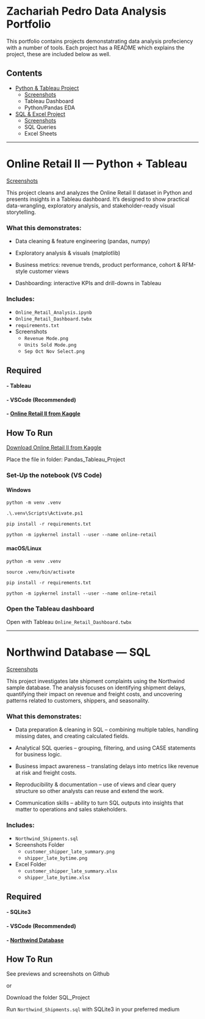 # Zachariah Pedro Data Analysis Portfolio
This portfolio contains projects demonstatrating data analysis profeciency with a number of tools. Each project has a README which explains the project, these are included below as well. 


## Contents
- [Python & Tableau Project](https://github.com/ZachariahPedro/Data-Portfolio/tree/main/Pandas_Tableau_Project)
  - [Screenshots](https://github.com/ZachariahPedro/Data-Portfolio/tree/main/Pandas_Tableau_Project/Dashboard%20Screenshots)
  - Tableau Dashboard
  - Python/Pandas EDA
- [SQL & Excel Project](https://github.com/ZachariahPedro/Data-Portfolio/tree/main/SQL_Project)
  - [Screenshots](https://github.com/ZachariahPedro/Data-Portfolio/tree/main/SQL_Project/Screenshots)
  - SQL Queries
  - Excel Sheets


	  
---
# Online Retail II — Python + Tableau
[Screenshots](https://github.com/ZachariahPedro/Data-Portfolio/tree/main/Pandas_Tableau_Project/Dashboard%20Screenshots)

This project cleans and analyzes the Online Retail II dataset in Python and presents insights in 
a Tableau dashboard. It’s designed to show practical data-wrangling, exploratory analysis, and 
stakeholder-ready visual storytelling.



### What this demonstrates:

- Data cleaning & feature engineering (pandas, numpy)

- Exploratory analysis & visuals (matplotlib)

- Business metrics: revenue trends, product performance, cohort & RFM-style customer views

- Dashboarding: interactive KPIs and drill-downs in Tableau



### Includes:
- `Online_Retail_Analysis.ipynb`
- `Online_Retail_Dashboard.twbx`
- `requirements.txt`
- Screenshots
	- `Revenue Mode.png`
	- `Units Sold Mode.png`
	- `Sep Oct Nov Select.png`

## Required 
#### - Tableau
#### - VSCode (Recommended)
#### - [Online Retail II from Kaggle](https://www.kaggle.com/datasets/lakshmi25npathi/online-retail-dataset)

## How To Run


  [Download Online Retail II from Kaggle](https://www.kaggle.com/datasets/lakshmi25npathi/online-retail-dataset)

  Place the file in folder: Pandas_Tableau_Project



### Set-Up the notebook (VS Code)


#### Windows

    python -m venv .venv

    .\.venv\Scripts\Activate.ps1

    pip install -r requirements.txt

    python -m ipykernel install --user --name online-retail

 

#### macOS/Linux

    python -m venv .venv

    source .venv/bin/activate

    pip install -r requirements.txt

    python -m ipykernel install --user --name online-retail



### Open the Tableau dashboard

   Open with Tableau `Online_Retail_Dashboard.twbx` 

---


# Northwind Database — SQL
[Screenshots](https://github.com/ZachariahPedro/Data-Portfolio/tree/main/SQL_Project/Screenshots)

This project investigates late shipment complaints using the Northwind sample database. The analysis focuses on identifying shipment delays, quantifying their impact on revenue and freight costs, and uncovering patterns related to customers, shippers, and seasonality.



### What this demonstrates:

- Data preparation & cleaning in SQL – combining multiple tables, handling missing dates, and creating calculated fields.

- Analytical SQL queries – grouping, filtering, and using CASE statements for business logic.

- Business impact awareness – translating delays into metrics like revenue at risk and freight costs.

- Reproducibility & documentation – use of views and clear query structure so other analysts can reuse and extend the work.

- Communication skills – ability to turn SQL outputs into insights that matter to operations and sales stakeholders.



### Includes:
- `Northwind_Shipments.sql`
- Screenshots Folder
	- `customer_shipper_late_summary.png`
	- `shipper_late_bytime.png`
- Excel Folder
	- `customer_shipper_late_summary.xlsx`	
	- `shipper_late_bytime.xlsx`

## Required 
#### - SQLite3
#### - VSCode (Recommended)
#### - [Northwind Database](https://github.com/jpwhite3/northwind-SQLite3)

## How To Run

  See previews and screenshots on Github

  or

  Download the folder SQL_Project


  Run `Northwind_Shipments.sql` with SQLite3 in your preferred medium



